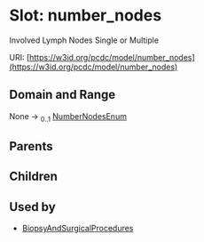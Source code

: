 
# Slot: number_nodes


Involved Lymph Nodes Single or Multiple

URI: [https://w3id.org/pcdc/model/number_nodes](https://w3id.org/pcdc/model/number_nodes)


## Domain and Range

None &#8594;  <sub>0..1</sub> [NumberNodesEnum](NumberNodesEnum.md)

## Parents


## Children


## Used by

 * [BiopsyAndSurgicalProcedures](BiopsyAndSurgicalProcedures.md)
